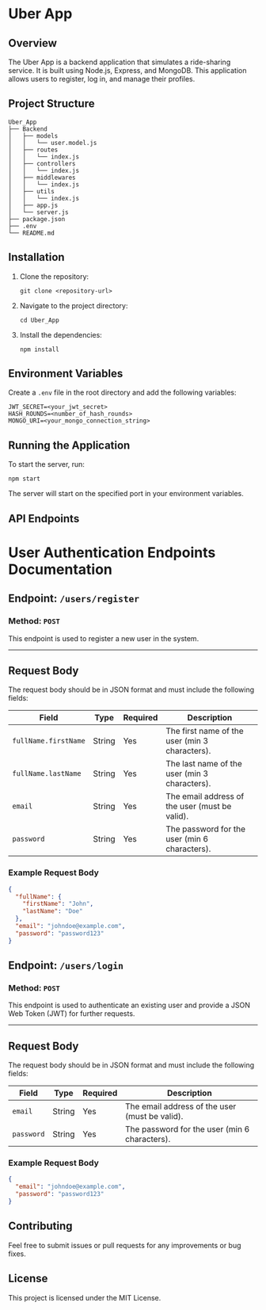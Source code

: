 # Uber App

## Overview
The Uber App is a backend application that simulates a ride-sharing service. It is built using Node.js, Express, and MongoDB. This application allows users to register, log in, and manage their profiles.

## Project Structure
```
Uber_App
├── Backend
│   ├── models
│   │   └── user.model.js
│   ├── routes
│   │   └── index.js
│   ├── controllers
│   │   └── index.js
│   ├── middlewares
│   │   └── index.js
│   ├── utils
│   │   └── index.js
│   ├── app.js
│   └── server.js
├── package.json
├── .env
└── README.md
```

## Installation
1. Clone the repository:
   ```
   git clone <repository-url>
   ```
2. Navigate to the project directory:
   ```
   cd Uber_App
   ```
3. Install the dependencies:
   ```
   npm install
   ```

## Environment Variables
Create a `.env` file in the root directory and add the following variables:
```
JWT_SECRET=<your_jwt_secret>
HASH_ROUNDS=<number_of_hash_rounds>
MONGO_URI=<your_mongo_connection_string>
```

## Running the Application
To start the server, run:
```
npm start
```
The server will start on the specified port in your environment variables.

## API Endpoints
# User Authentication Endpoints Documentation

## Endpoint: `/users/register`

### Method: `POST`

This endpoint is used to register a new user in the system.

---

## Request Body

The request body should be in JSON format and must include the following fields:

| Field               | Type   | Required | Description                                      |
|---------------------|--------|----------|--------------------------------------------------|
| `fullName.firstName`| String | Yes      | The first name of the user (min 3 characters).  |
| `fullName.lastName` | String | Yes      | The last name of the user (min 3 characters).   |
| `email`             | String | Yes      | The email address of the user (must be valid).  |
| `password`          | String | Yes      | The password for the user (min 6 characters).   |

### Example Request Body

```json
{
  "fullName": {
    "firstName": "John",
    "lastName": "Doe"
  },
  "email": "johndoe@example.com",
  "password": "password123"
}
```

## Endpoint: `/users/login`

### Method: `POST`

This endpoint is used to authenticate an existing user and provide a JSON Web Token (JWT) for further requests.

---

## Request Body

The request body should be in JSON format and must include the following fields:

| Field      | Type   | Required | Description                                      |
|------------|--------|----------|--------------------------------------------------|
| `email`    | String | Yes      | The email address of the user (must be valid).  |
| `password` | String | Yes      | The password for the user (min 6 characters).   |

### Example Request Body

```json
{
  "email": "johndoe@example.com",
  "password": "password123"
}
```

## Contributing
Feel free to submit issues or pull requests for any improvements or bug fixes.

## License
This project is licensed under the MIT License.